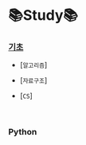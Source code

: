 # 📚Study📚

### [기초](https://github.com/HiMyNameIsDavidKim/Study/tree/main/Python)
  - [`알고리즘`]

  - [`자료구조`]
  
  - [`CS`]

<br>

### Python




